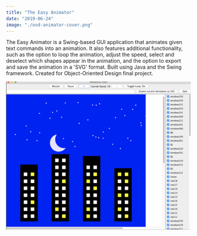 ```yaml
---
title: "The Easy Animator"
date: "2019-06-24"
image: "./ood-animator-cover.png"
---
```


<p>The Easy Animator is a Swing-based GUI application that animates given text commands into an animation. It also features additional functionality, such as the option to loop the animation, adjust the speed, select and deselect which shapes appear in the animation, and the option to export and save the animation in a 'SVG' format. Built using Java and the Swing framework. Created for Object-Oriented Design final project.</p>


![Alt text](ood-animator-proj.png?raw=true "Title")
